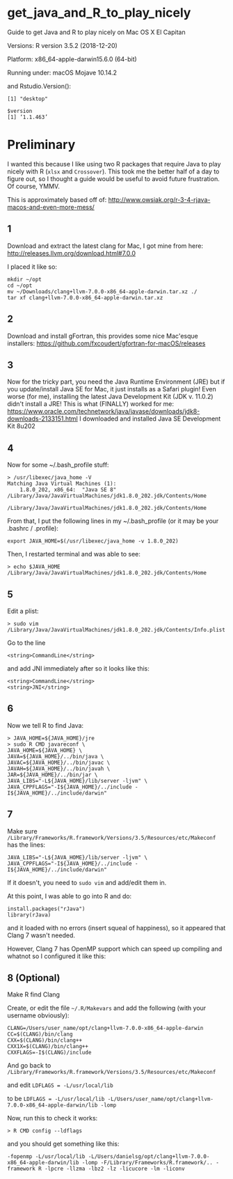 # get_java_and_R_to_play_nicely
Guide to get Java and R to play nicely on Mac OS X El Capitan

Versions:
R version 3.5.2 (2018-12-20)

Platform: x86_64-apple-darwin15.6.0 (64-bit)

Running under: macOS Mojave 10.14.2

and Rstudio.Version():
```$mode
[1] "desktop"

$version
[1] ‘1.1.463’
```
# Preliminary
I wanted this because I like using two R packages that require Java to play nicely with R (`xlsx` and `Crossover`). This took me the better half of a day to figure out, so I thought a guide would be useful to avoid future frustration. Of course, YMMV.

This is approximately based off of: http://www.owsiak.org/r-3-4-rjava-macos-and-even-more-mess/

## 1
Download and extract the latest clang for Mac, I got mine from here: http://releases.llvm.org/download.html#7.0.0

I placed it like so:
```
mkdir ~/opt
cd ~/opt
mv ~/Downloads/clang+llvm-7.0.0-x86_64-apple-darwin.tar.xz ./
tar xf clang+llvm-7.0.0-x86_64-apple-darwin.tar.xz
```

## 2
Download and install gFortran, this provides some nice Mac'esque installers:
https://github.com/fxcoudert/gfortran-for-macOS/releases

## 3
Now for the tricky part, you need the Java Runtime Environment (JRE) but if you update/install Java SE for Mac, it just installs as a Safari plugin!
Even worse (for me), installing the latest Java Development Kit (JDK v. 11.0.2) didn't install a JRE!
This is what (FINALLY) worked for me: https://www.oracle.com/technetwork/java/javase/downloads/jdk8-downloads-2133151.html
I downloaded and installed Java SE Development Kit 8u202

## 4
Now for some ~/.bash_profile stuff:
```
> /usr/libexec/java_home -V
Matching Java Virtual Machines (1):
    1.8.0_202, x86_64:	"Java SE 8"	/Library/Java/JavaVirtualMachines/jdk1.8.0_202.jdk/Contents/Home

/Library/Java/JavaVirtualMachines/jdk1.8.0_202.jdk/Contents/Home
```
From that, I put the following lines in my ~/.bash_profile (or it may be your .bashrc / .profile):
```
export JAVA_HOME=$(/usr/libexec/java_home -v 1.8.0_202)
```
Then, I restarted terminal and was able to see:
```
> echo $JAVA_HOME
/Library/Java/JavaVirtualMachines/jdk1.8.0_202.jdk/Contents/Home
```

## 5
Edit a plist:
```
> sudo vim /Library/Java/JavaVirtualMachines/jdk1.8.0_202.jdk/Contents/Info.plist
```
Go to the line
```
<string>CommandLine</string>
```
and add <string>JNI</string> immediately after so it looks like this:
```
<string>CommandLine</string>
<string>JNI</string>
```

## 6
Now we tell R to find Java:
```
> JAVA_HOME=${JAVA_HOME}/jre
> sudo R CMD javareconf \
JAVA_HOME=${JAVA_HOME} \
JAVA=${JAVA_HOME}/../bin/java \
JAVAC=${JAVA_HOME}/../bin/javac \
JAVAH=${JAVA_HOME}/../bin/javah \
JAR=${JAVA_HOME}/../bin/jar \
JAVA_LIBS="-L${JAVA_HOME}/lib/server -ljvm" \
JAVA_CPPFLAGS="-I${JAVA_HOME}/../include -I${JAVA_HOME}/../include/darwin"
```
## 7
Make sure `/Library/Frameworks/R.framework/Versions/3.5/Resources/etc/Makeconf`
has the lines:
```
JAVA_LIBS="-L${JAVA_HOME}/lib/server -ljvm" \
JAVA_CPPFLAGS="-I${JAVA_HOME}/../include -I${JAVA_HOME}/../include/darwin"
```
If it doesn't, you need to `sudo vim` and add/edit them in.

At this point, I was able to go into R and do:
```
install.packages("rJava")
library(rJava)
```
and it loaded with no errors (insert squeal of happiness), so it appeared that Clang 7 wasn't needed.

However, Clang 7 has OpenMP support which can speed up compiling and whatnot so I configured it like this:

## 8 (Optional)
Make R find Clang

Create, or edit the file `~/.R/Makevars`
and add the following (with your username obviously):
```
CLANG=/Users/user_name/opt/clang+llvm-7.0.0-x86_64-apple-darwin
CC=$(CLANG)/bin/clang
CXX=$(CLANG)/bin/clang++
CXX1X=$(CLANG)/bin/clang++
CXXFLAGS=-I$(CLANG)/include
```
And go back to 
`/Library/Frameworks/R.framework/Versions/3.5/Resources/etc/Makeconf`

and edit
`LDFLAGS = -L/usr/local/lib`

to be
`LDFLAGS = -L/usr/local/lib -L/Users/user_name/opt/clang+llvm-7.0.0-x86_64-apple-darwin/lib -lomp`

Now, run this to check it works:
```
> R CMD config --ldflags
```
and you should get something like this:
```
-fopenmp -L/usr/local/lib -L/Users/danielsg/opt/clang+llvm-7.0.0-x86_64-apple-darwin/lib -lomp -F/Library/Frameworks/R.framework/.. -framework R -lpcre -llzma -lbz2 -lz -licucore -lm -liconv
```
